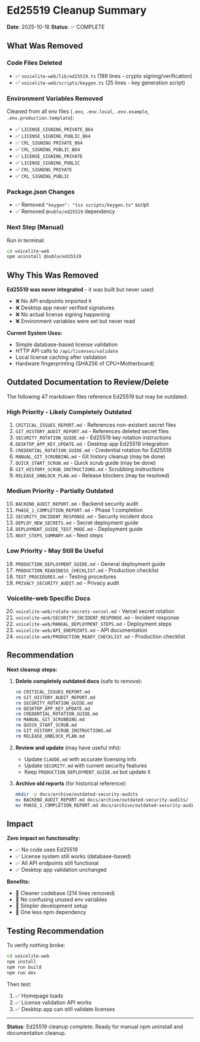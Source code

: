 # Ed25519 Cleanup Summary

**Date**: 2025-10-18
**Status**: ✅ COMPLETE

## What Was Removed

### Code Files Deleted
- ✅ `voicelite-web/lib/ed25519.ts` (189 lines - crypto signing/verification)
- ✅ `voicelite-web/scripts/keygen.ts` (25 lines - key generation script)

### Environment Variables Removed
Cleaned from all env files (`.env`, `.env.local`, `.env.example`, `.env.production.template`):
- ✅ `LICENSE_SIGNING_PRIVATE_B64`
- ✅ `LICENSE_SIGNING_PUBLIC_B64`
- ✅ `CRL_SIGNING_PRIVATE_B64`
- ✅ `CRL_SIGNING_PUBLIC_B64`
- ✅ `LICENSE_SIGNING_PRIVATE`
- ✅ `LICENSE_SIGNING_PUBLIC`
- ✅ `CRL_SIGNING_PRIVATE`
- ✅ `CRL_SIGNING_PUBLIC`

### Package.json Changes
- ✅ Removed `"keygen": "tsx scripts/keygen.ts"` script
- ✅ Removed `@noble/ed25519` dependency

### Next Step (Manual)
Run in terminal:
```bash
cd voicelite-web
npm uninstall @noble/ed25519
```

## Why This Was Removed

**Ed25519 was never integrated** - it was built but never used:
- ❌ No API endpoints imported it
- ❌ Desktop app never verified signatures
- ❌ No actual license signing happening
- ❌ Environment variables were set but never read

**Current System Uses:**
- Simple database-based license validation
- HTTP API calls to `/api/licenses/validate`
- Local license caching after validation
- Hardware fingerprinting (SHA256 of CPU+Motherboard)

## Outdated Documentation to Review/Delete

The following 47 markdown files reference Ed25519 but may be outdated:

### High Priority - Likely Completely Outdated
1. `CRITICAL_ISSUES_REPORT.md` - References non-existent secret files
2. `GIT_HISTORY_AUDIT_REPORT.md` - References deleted secret files
3. `SECURITY_ROTATION_GUIDE.md` - Ed25519 key rotation instructions
4. `DESKTOP_APP_KEY_UPDATE.md` - Desktop app Ed25519 integration
5. `CREDENTIAL_ROTATION_GUIDE.md` - Credential rotation for Ed25519
6. `MANUAL_GIT_SCRUBBING.md` - Git history cleanup (may be done)
7. `QUICK_START_SCRUB.md` - Quick scrub guide (may be done)
8. `GIT_HISTORY_SCRUB_INSTRUCTIONS.md` - Scrubbing instructions
9. `RELEASE_UNBLOCK_PLAN.md` - Release blockers (may be resolved)

### Medium Priority - Partially Outdated
10. `BACKEND_AUDIT_REPORT.md` - Backend security audit
11. `PHASE_1_COMPLETION_REPORT.md` - Phase 1 completion
12. `SECURITY_INCIDENT_RESPONSE.md` - Security incident docs
13. `DEPLOY_NEW_SECRETS.md` - Secret deployment guide
14. `DEPLOYMENT_GUIDE_TEST_MODE.md` - Deployment guide
15. `NEXT_STEPS_SUMMARY.md` - Next steps

### Low Priority - May Still Be Useful
16. `PRODUCTION_DEPLOYMENT_GUIDE.md` - General deployment guide
17. `PRODUCTION_READINESS_CHECKLIST.md` - Production checklist
18. `TEST_PROCEDURES.md` - Testing procedures
19. `PRIVACY_SECURITY_AUDIT.md` - Privacy audit

### Voicelite-web Specific Docs
20. `voicelite-web/rotate-secrets-vercel.md` - Vercel secret rotation
21. `voicelite-web/SECURITY_INCIDENT_RESPONSE.md` - Incident response
22. `voicelite-web/MANUAL_DEPLOYMENT_STEPS.md` - Deployment steps
23. `voicelite-web/API_ENDPOINTS.md` - API documentation
24. `voicelite-web/PRODUCTION_READY_CHECKLIST.md` - Production checklist

## Recommendation

**Next cleanup steps:**

1. **Delete completely outdated docs** (safe to remove):
   ```bash
   rm CRITICAL_ISSUES_REPORT.md
   rm GIT_HISTORY_AUDIT_REPORT.md
   rm SECURITY_ROTATION_GUIDE.md
   rm DESKTOP_APP_KEY_UPDATE.md
   rm CREDENTIAL_ROTATION_GUIDE.md
   rm MANUAL_GIT_SCRUBBING.md
   rm QUICK_START_SCRUB.md
   rm GIT_HISTORY_SCRUB_INSTRUCTIONS.md
   rm RELEASE_UNBLOCK_PLAN.md
   ```

2. **Review and update** (may have useful info):
   - Update `CLAUDE.md` with accurate licensing info
   - Update `SECURITY.md` with current security features
   - Keep `PRODUCTION_DEPLOYMENT_GUIDE.md` but update it

3. **Archive old reports** (for historical reference):
   ```bash
   mkdir -p docs/archive/outdated-security-audits
   mv BACKEND_AUDIT_REPORT.md docs/archive/outdated-security-audits/
   mv PHASE_1_COMPLETION_REPORT.md docs/archive/outdated-security-audits/
   ```

## Impact

**Zero impact on functionality:**
- ✅ No code uses Ed25519
- ✅ License system still works (database-based)
- ✅ All API endpoints still functional
- ✅ Desktop app validation unchanged

**Benefits:**
- 🎯 Cleaner codebase (214 lines removed)
- 🎯 No confusing unused env variables
- 🎯 Simpler development setup
- 🎯 One less npm dependency

## Testing Recommendation

To verify nothing broke:
```bash
cd voicelite-web
npm install
npm run build
npm run dev
```

Then test:
1. ✅ Homepage loads
2. ✅ License validation API works
3. ✅ Desktop app can still validate licenses

---

**Status**: Ed25519 cleanup complete. Ready for manual npm uninstall and documentation cleanup.